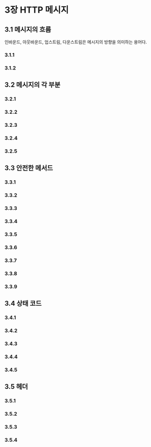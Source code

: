 # 3장 HTTP 메시지

## 3.1 메시지의 흐름

인바운드, 아웃바운드, 업스트림, 다운스트림은 메시지의 방향을 의미하는 용어다.

### 3.1.1

### 3.1.2

## 3.2 메시지의 각 부분

### 3.2.1

### 3.2.2

### 3.2.3

### 3.2.4

### 3.2.5

## 3.3 안전한 메서드

### 3.3.1

### 3.3.2

### 3.3.3

### 3.3.4

### 3.3.5

### 3.3.6

### 3.3.7

### 3.3.8

### 3.3.9

## 3.4 상태 코드

### 3.4.1

### 3.4.2

### 3.4.3

### 3.4.4

### 3.4.5

## 3.5 헤더

### 3.5.1

### 3.5.2

### 3.5.3

### 3.5.4

###
